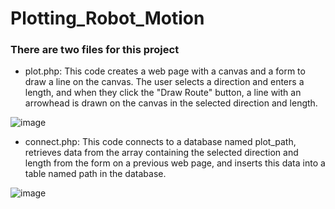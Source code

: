 # Plotting_Robot_Motion
### There are two files for this project
- plot.php: This code creates a web page with a canvas and a form to draw a line on the canvas. The user selects a direction and enters a length, and when they click the "Draw Route" button, a line with an arrowhead is drawn on the canvas in the selected direction and length.

![image](https://github.com/Rama-Alyoubi/Plotting_Robot_Motion/assets/128150728/b105b590-2ac6-4c7e-b13f-3140ebad1cab)




- connect.php: This code connects to a database named plot_path, retrieves data from the array containing the selected direction and length from the form on a previous web page, and inserts this data into a table named path in the database.

![image](https://github.com/Rama-Alyoubi/Plotting_Robot_Motion/assets/128150728/940be4f0-8163-471b-bd8d-0c316bcef608)
